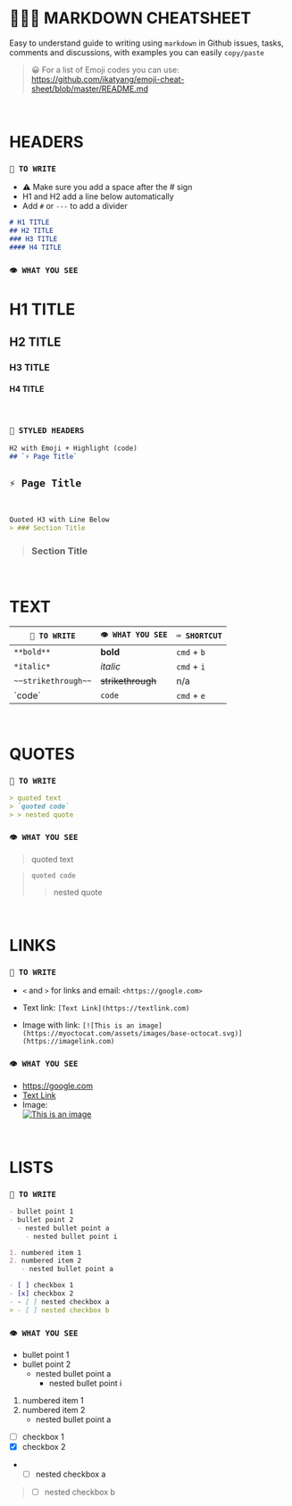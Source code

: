 # 👨🏻‍🏫 MARKDOWN CHEATSHEET
Easy to understand guide to writing using `markdown` in Github issues, tasks, comments and discussions, with examples you can easily `copy/paste`

> 😀 For a list of Emoji codes you can use:
> <https://github.com/ikatyang/emoji-cheat-sheet/blob/master/README.md>

&nbsp;
# HEADERS

### `📝 TO WRITE`
- ⚠️ Make sure you add a space after the # sign
- H1 and H2 add a line below automatically
- Add `#` or `---` to add a divider

```markdown
# H1 TITLE
## H2 TITLE
### H3 TITLE
#### H4 TITLE
```

### `👁️ WHAT YOU SEE`

# H1 TITLE
## H2 TITLE
### H3 TITLE
#### H4 TITLE

&nbsp;
### `🎨 STYLED HEADERS`

```markdown
H2 with Emoji + Highlight (code)
## `⚡️ Page Title`
```
 ## `⚡️ Page Title`

&nbsp;

```markdown
Quoted H3 with Line Below
> ### Section Title
```

> ### Section Title


&nbsp;
<br>

# TEXT

`📝 TO WRITE`  | `👁️ WHAT YOU SEE` | `⌨️ SHORTCUT`
------------- | ------------- | -------------
`**bold**`  | **bold** | `cmd` + `b`
`*italic*`  | *italic* | `cmd` + `i`
`~~strikethrough~~`  | ~~strikethrough~~ | n/a
\`code`  | `code` | `cmd` + `e`

&nbsp;
<br>

# QUOTES

### `📝 TO WRITE`
```markdown
> quoted text
> `quoted code`
> > nested quote
```

### `👁️ WHAT YOU SEE`
> quoted text
&nbsp;

> `quoted code`
> > nested quote

&nbsp;
<br>

# LINKS

### `📝 TO WRITE`
- `<` and `>` for links and email:
`<https://google.com>`

- Text link:
`[Text Link](https://textlink.com)`

- Image with link: `[![This is an image](https://myoctocat.com/assets/images/base-octocat.svg)](https://imagelink.com)`

### `👁️ WHAT YOU SEE`
- <https://google.com>
- [Text Link](https://textlink.com)
- Image:<br>
[![This is an image](https://myoctocat.com/assets/images/base-octocat.svg)](https://imagelink.com)

&nbsp;
<br>

# LISTS

### `📝 TO WRITE`
```markdown
- bullet point 1
- bullet point 2
  - nested bullet point a
    - nested bullet point i

1. numbered item 1
2. numbered item 2
   - nested bullet point a

- [ ] checkbox 1
- [x] checkbox 2
- - [ ] nested checkbox a
> - [ ] nested checkbox b
```

### `👁️ WHAT YOU SEE`

- bullet point 1
- bullet point 2
  - nested bullet point a
    - nested bullet point i

1. numbered item 1
2. numbered item 2
   - nested bullet point a

- [ ] checkbox 1
- [x] checkbox 2
- - [ ] nested checkbox a
> - [ ] nested checkbox b
